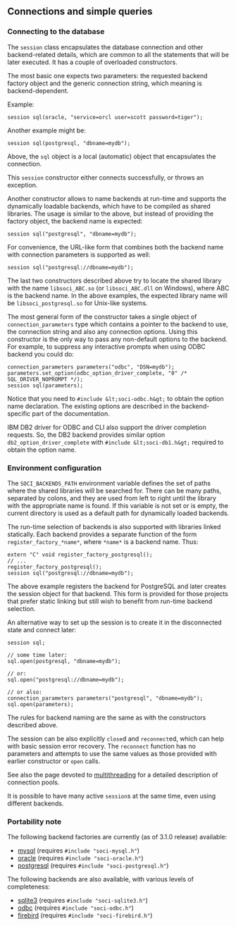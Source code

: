 ## Connections and simple queries

### Connecting to the database

The `session` class encapsulates the database connection and other backend-related details, which are common to all the statements that will be later executed. It has a couple of overloaded constructors.

The most basic one expects two parameters: the requested backend factory object and the generic connection string,
which meaning is backend-dependent.

Example:

    session sql(oracle, "service=orcl user=scott password=tiger");

Another example might be:

    session sql(postgresql, "dbname=mydb");

Above, the `sql` object is a local (automatic) object that encapsulates the connection.

This `session` constructor either connects successfully, or throws an exception.

Another constructor allows to name backends at run-time and supports the dynamically loadable backends, which have to be compiled as shared libraries. The usage is similar to the above, but instead of providing the factory object, the backend name is expected:

    session sql("postgresql", "dbname=mydb");

For convenience, the URL-like form that combines both the backend name with connection parameters is supported as well:

    session sql("postgresql://dbname=mydb");

The last two constructors described above try to locate the shared library with the name `libsoci_ABC.so` (or `libsoci_ABC.dll` on Windows), where ABC is the backend name. In the above examples, the expected library name will be `libsoci_postgresql.so` for Unix-like systems.

The most general form of the constructor takes a single object of `connection_parameters` type which contains a pointer to the backend to use, the connection string and also any connection options. Using this constructor is the only way to pass any non-default options to the backend. For example, to suppress any interactive prompts when using ODBC backend you could do:

    connection_parameters parameters("odbc", "DSN=mydb");
    parameters.set_option(odbc_option_driver_complete, "0" /* SQL_DRIVER_NOPROMPT */);
    session sql(parameters);

Notice that you need to `#include &lt;soci-odbc.h&gt;` to obtain the option name declaration. The existing options are described in the backend-specific part of the documentation.

IBM DB2 driver for ODBC and CLI also support the driver completion requests.
So, the DB2 backend provides similar option `db2_option_driver_complete`
with `#include &lt;soci-db1.h&gt;` required to obtain the option name.

### Environment configuration

The `SOCI_BACKENDS_PATH` environment variable defines the set of paths where the shared libraries will be searched for. There can be many paths, separated by colons, and they are used from left to right until the library with the appropriate name is found. If this variable is not set or is empty, the current directory is used as a default path for dynamically loaded backends.



The run-time selection of backends is also supported with libraries linked statically. Each backend provides a separate function of the form `register_factory_*name*`, where `*name*` is a backend name. Thus:

    extern "C" void register_factory_postgresql();
    // ...
    register_factory_postgresql();
    session sql("postgresql://dbname=mydb");

The above example registers the backend for PostgreSQL and later creates the session object for that backend. This form is provided for those projects that prefer static linking but still wish to benefit from run-time backend selection.

An alternative way to set up the session is to create it in the disconnected state and connect later:

    session sql;

    // some time later:
    sql.open(postgresql, "dbname=mydb");

    // or:
    sql.open("postgresql://dbname=mydb");

    // or also:
    connection_parameters parameters("postgresql", "dbname=mydb");
    sql.open(parameters);

The rules for backend naming are the same as with the constructors described above.

The session can be also explicitly `close`d and `reconnect`ed, which can help with basic session error recovery. The `reconnect` function has no parameters and attempts to use the same values as those provided with earlier constructor or `open` calls.

See also the page devoted to [multithreading](multithreading.html) for a detailed description of connection pools.

It is possible to have many active `session`s at the same time, even using different backends.

### Portability note

The following backend factories are currently (as of 3.1.0 release) available:

* [mysql](backends/mysql.html) (requires `#include "soci-mysql.h"`)
* [oracle](backends/oracle.html) (requires `#include "soci-oracle.h"`)
* [postgresql](backends/postgresql.html) (requires `#include "soci-postgresql.h"`)

The following backends are also available, with various levels of completeness:

* [sqlite3](backends/sqlite3.html) (requires `#include "soci-sqlite3.h"`)
* [odbc](backends/odbc.html) (requires `#include "soci-odbc.h"`)
* [firebird](backends/firebird.html) (requires `#include "soci-firebird.h"`)
